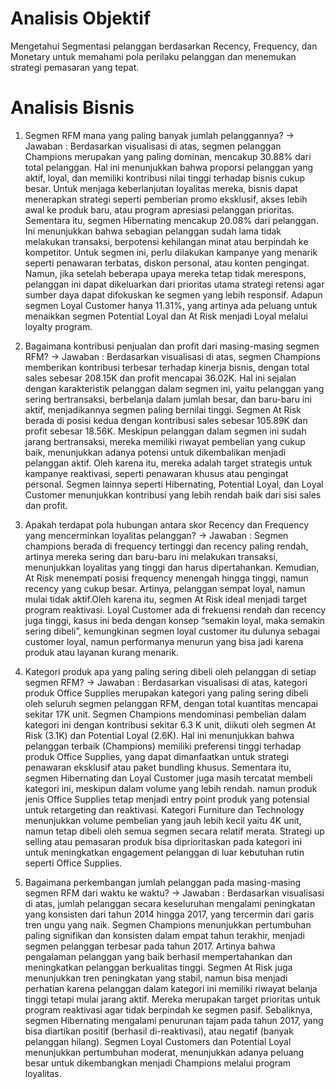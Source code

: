 # Analisis Objektif
  Mengetahui Segmentasi pelanggan berdasarkan Recency, Frequency, dan Monetary untuk memahami pola perilaku pelanggan dan menemukan strategi pemasaran yang tepat.

# Analisis Bisnis
1. Segmen RFM mana yang paling banyak jumlah pelanggannya?
-> Jawaban : Berdasarkan visualisasi di atas, segmen pelanggan Champions merupakan yang paling dominan, mencakup 30.88% dari total pelanggan. Hal ini menunjukkan bahwa proporsi pelanggan yang aktif, loyal, dan memiliki kontribusi nilai tinggi terhadap bisnis cukup besar. Untuk menjaga keberlanjutan loyalitas mereka, bisnis dapat menerapkan strategi seperti pemberian promo eksklusif, akses lebih awal ke produk baru, atau program apresiasi pelanggan prioritas.
Sementara itu, segmen Hibernating mencakup 20.08% dari pelanggan. Ini menunjukkan bahwa sebagian pelanggan sudah lama tidak melakukan transaksi, berpotensi kehilangan minat atau berpindah ke kompetitor. Untuk segmen ini, perlu dilakukan kampanye yang menarik seperti penawaran terbatas, diskon personal, atau konten pengingat. Namun, jika setelah beberapa upaya mereka tetap tidak merespons, pelanggan ini dapat dikeluarkan dari prioritas utama strategi retensi agar sumber daya dapat difokuskan ke segmen yang lebih responsif. Adapun segmen Loyal Customer hanya 11.31%, yang artinya ada peluang untuk menaikkan segmen Potential Loyal dan At Risk menjadi Loyal melalui loyalty program.


2. Bagaimana kontribusi penjualan dan profit dari masing-masing segmen RFM?
-> Jawaban : Berdasarkan visualisasi di atas, segmen Champions memberikan kontribusi terbesar terhadap kinerja bisnis, dengan total sales sebesar 208.15K dan profit mencapai 36.02K. Hal ini sejalan dengan karakteristik pelanggan dalam segmen ini, yaitu pelanggan yang sering bertransaksi, berbelanja dalam jumlah besar, dan baru-baru ini aktif, menjadikannya segmen paling bernilai tinggi.
Segmen At Risk berada di posisi kedua dengan kontribusi sales sebesar 105.89K dan profit sebesar 18.56K. Meskipun pelanggan dalam segmen ini sudah jarang bertransaksi, mereka memiliki riwayat pembelian yang cukup baik, menunjukkan adanya potensi untuk dikembalikan menjadi pelanggan aktif. Oleh karena itu, mereka adalah target strategis untuk kampanye reaktivasi, seperti penawaran khusus atau pengingat personal. Segmen lainnya seperti Hibernating, Potential Loyal, dan Loyal Customer menunjukkan kontribusi yang lebih rendah baik dari sisi sales dan profit.


3. Apakah terdapat pola hubungan antara skor Recency dan Frequency yang mencerminkan loyalitas pelanggan?
-> Jawaban : Segmen champions berada di frequency tertinggi dan recency paling rendah, artinya mereka sering dan baru-baru ini melakukan transaksi, menunjukkan loyalitas yang tinggi dan harus dipertahankan. Kemudian, At Risk menempati posisi frequency menengah hingga tinggi, namun recency yang cukup besar. Artinya, pelanggan sempat loyal, namun mulai tidak aktif.Oleh karena itu, segmen At Risk ideal menjadi target program reaktivasi. Loyal Customer ada di frekuensi rendah dan recency juga tinggi, kasus ini beda dengan konsep “semakin loyal, maka semakin sering dibeli”, kemungkinan segmen loyal customer itu dulunya sebagai customer loyal, namun performanya menurun yang bisa jadi karena produk atau layanan kurang menarik.


4. Kategori produk apa yang paling sering dibeli oleh pelanggan di setiap segmen RFM?
-> Jawaban : Berdasarkan visualisasi di atas, kategori produk Office Supplies merupakan kategori yang paling sering dibeli oleh seluruh segmen pelanggan RFM, dengan total kuantitas mencapai sekitar 17K unit. Segmen Champions mendominasi pembelian dalam kategori ini
dengan kontribusi sekitar 6.3
K unit, diikuti oleh segmen At Risk (3.1K) dan Potential Loyal (2.6K). Hal ini menunjukkan bahwa pelanggan terbaik (Champions) memiliki preferensi tinggi terhadap produk Office Supplies, yang dapat dimanfaatkan untuk strategi penawaran eksklusif atau paket bundling khusus. Sementara itu, segmen Hibernating dan Loyal Customer juga masih tercatat membeli kategori ini, meskipun dalam volume yang lebih rendah. namun produk jenis Office Supplies tetap menjadi entry point produk yang potensial untuk retargeting dan reaktivasi.
Kategori Furniture dan Technology menunjukkan volume pembelian yang jauh lebih kecil yaitu 4K unit, namun tetap dibeli oleh semua segmen secara relatif merata. Strategi up selling atau pemasaran produk bisa diprioritaskan pada kategori ini untuk meningkatkan engagement pelanggan di luar kebutuhan rutin seperti Office Supplies.

5. Bagaimana perkembangan jumlah pelanggan pada masing-masing segmen RFM dari waktu ke waktu?
-> Jawaban : Berdasarkan visualisasi di atas, jumlah pelanggan secara keseluruhan mengalami peningkatan yang konsisten dari tahun 2014 hingga 2017, yang tercermin dari garis tren ungu yang naik. Segmen Champions menunjukkan pertumbuhan paling signifikan dan konsisten dalam empat tahun terakhir, menjadi segmen pelanggan terbesar pada tahun 2017. Artinya bahwa pengalaman pelanggan yang baik berhasil mempertahankan dan meningkatkan pelanggan berkualitas tinggi. Segmen At Risk juga menunjukkan tren peningkatan yang stabil, namun bisa menjadi perhatian karena pelanggan dalam kategori ini memiliki riwayat belanja tinggi tetapi mulai jarang aktif. Mereka merupakan target prioritas untuk program reaktivasi agar tidak berpindah ke segmen pasif.
Sebaliknya, segmen Hibernating mengalami penurunan tajam pada tahun 2017, yang bisa diartikan positif (berhasil di-reaktivasi), atau negatif (banyak pelanggan hilang). Segmen Loyal Customers dan Potential Loyal menunjukkan pertumbuhan moderat, menunjukkan adanya peluang besar untuk dikembangkan menjadi Champions melalui program loyalitas.
